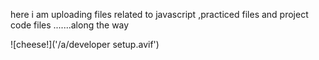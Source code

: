 here i am uploading files related to javascript ,practiced files and project code files .......along the way

![cheese!]('/a/developer setup.avif')
